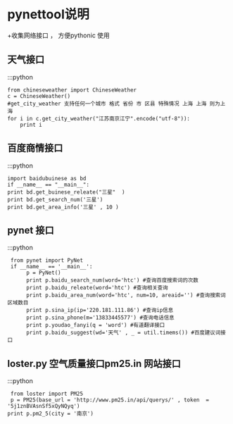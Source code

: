 pynettool说明
====================

+收集网络接口 ， 方便pythonic 使用

天气接口
------------------------
:::python
    
    from chineseweather import ChineseWeather
    c = ChineseWeather()
    #get_city_weather 支持任何一个城市 格式 省份 市 区县 特殊情况 上海 上海 则为上海
    for i in c.get_city_weather("江苏南京江宁".encode("utf-8")):
        print i 


百度商情接口
-------------------------
:::python
     
    import baidubuinese as bd
    if __name__ == "__main__":
    print bd.get_buinese_releate("三星"  ) 
    print bd.get_search_num('三星')
    print bd.get_area_info('三星' , 10 )


pynet 接口
------------------------------
:::python
  
     from pynet import PyNet
     if __name__ == '__main__':
          p = PyNet()
          print p.baidu_search_num(word='htc') #查询百度搜索词的次数
          print p.baidu_releate(word='htc') #查询相关查询
          print p.baidu_area_num(word='htc', num=10, areaid='') #查询搜索词区域数目
          print p.sina_ip(ip='220.181.111.86') #查询ip信息 
          print p.sina_phone(m='13833445577') #查询电话信息
          print p.youdao_fanyi(q = 'word') #有道翻译接口
          print p.baidu_suggest(wd='天气' , _ = util.timems()) #百度建议词接口


loster.py 空气质量接口pm25.in 网站接口
-----------------
:::python
     
     from loster import PM25
     p = PM25(base_url = 'http://www.pm25.in/api/querys/' , token  = '5j1znBVAsnSf5xQyNQyq')
    print p.pm2_5(city = '南京')